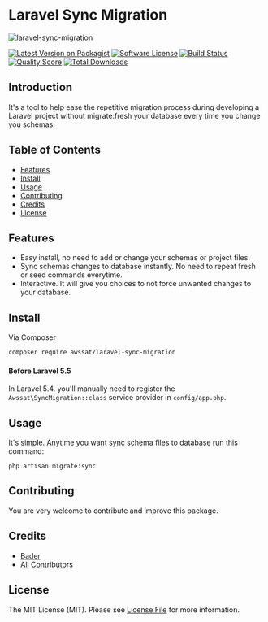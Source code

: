 # Laravel Sync Migration


![laravel-sync-migration](https://i.imgur.com/OP83jHA.jpg)


[![Latest Version on Packagist][ico-version]][link-packagist]
[![Software License][ico-license]](LICENSE.md)
[![Build Status][ico-travis]][link-travis]
[![Quality Score][ico-code-quality]][link-code-quality]
[![Total Downloads][ico-downloads]][link-downloads]


## Introduction
It's a tool to help ease the repetitive migration process during developing a Laravel project without migrate:fresh your database every time you change you schemas.


## Table of Contents
  * [Features](#features)
  * [Install](#install)
  * [Usage](#usage)
  * [Contributing](#contributing)
  * [Credits](#credits)
  * [License](#license)
  
  
  
## Features
- Easy install, no need to add or change your schemas or project files.
- Sync schemas changes to database instantly. No need to repeat fresh or seed commands everytime.
- Interactive. It will give you choices to not force unwanted changes to your database.




## Install

Via Composer
``` bash
composer require awssat/laravel-sync-migration
```


#### Before Laravel 5.5
In Laravel 5.4. you'll manually need to register the `Awssat\SyncMigration::class` service provider in `config/app.php`.


## Usage

It's simple. Anytime you want sync schema files to database run this command:
```
php artisan migrate:sync
```


## Contributing

You are very welcome to contribute and improve this package.


## Credits

- [Bader][link-author]
- [All Contributors][link-contributors]

## License

The MIT License (MIT). Please see [License File](LICENSE.md) for more information.

[ico-version]: https://img.shields.io/packagist/v/awssat/laravel-sync-migration.svg?style=flat-square
[ico-license]: https://img.shields.io/badge/license-MIT-brightgreen.svg?style=flat-square
[ico-travis]: https://travis-ci.org/awssat/laravel-sync-migration.svg?branch=master
[ico-code-quality]: https://scrutinizer-ci.com/g/awssat/laravel-sync-migration/badges/quality-score.png?b=master
[ico-downloads]: https://img.shields.io/packagist/dt/awssat/laravel-sync-migration.svg?style=flat-square

[link-packagist]: https://packagist.org/packages/awssat/laravel-sync-migration
[link-travis]: https://travis-ci.org/awssat/laravel-sync-migration
[link-scrutinizer]: https://scrutinizer-ci.com/g/awssat/laravel-sync-migration/code-structure
[link-code-quality]: https://scrutinizer-ci.com/g/awssat/laravel-sync-migration
[link-downloads]: https://packagist.org/packages/awssat/laravel-sync-migration
[link-author]: https://github.com/if4lcon
[link-contributors]: ../../contributors
